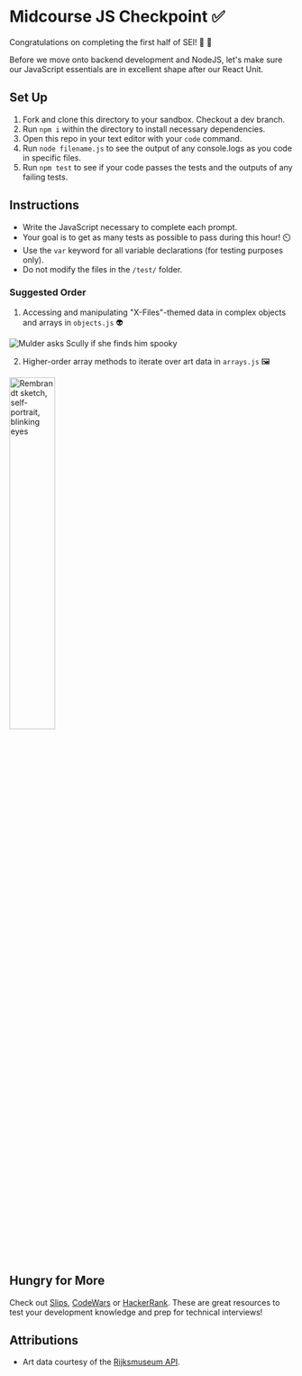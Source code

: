 # Midcourse JS Checkpoint ✅

Congratulations on completing the first half of SEI! 🎉 🥂

Before we move onto backend development and NodeJS, let's make sure our JavaScript essentials are in excellent shape after our React Unit.

## Set Up

1. Fork and clone this directory to your sandbox. Checkout a dev branch.
1. Run `npm i` within the directory to install necessary dependencies.
1. Open this repo in your text editor with your `code` command.
1. Run `node filename.js` to see the output of any console.logs as you code in specific files.
1. Run `npm test` to see if your code passes the tests and the outputs of any failing tests.

## Instructions

- Write the JavaScript necessary to complete each prompt.
- Your goal is to get as many tests as possible to pass during this hour! ⏲️
- Use the `var` keyword for all variable declarations (for testing purposes only).
- Do not modify the files in the `/test/` folder.

### Suggested Order

1. Accessing and manipulating "X-Files"-themed data in complex objects and arrays in `objects.js` 👽

<img src="https://media.giphy.com/media/XUHaEglC894hq/giphy.gif" alt="Mulder asks Scully if she finds him spooky" />

2. Higher-order array methods to iterate over art data in `arrays.js` 🖼️

<img width="40%" src="https://media.giphy.com/media/PMk7mLm0CXOTjeeCF4/giphy.gif" alt="Rembrandt sketch, self-portrait, blinking eyes"/>

## Hungry for More

Check out [Slips](https://ga-dc.github.io/slips/), [CodeWars](https://codewars.com) or [HackerRank](https://www.hackerrank.com/). These are great resources to test your development knowledge and prep for technical interviews!

## Attributions

- Art data courtesy of the [Rijksmuseum API](https://data.rijksmuseum.nl/object-metadata/api/).
